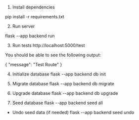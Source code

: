 1. Install dependencies

pip install -r requirements.txt

2. Run server

flask --app backend run

3. Run tests
http://localhost:5000/test

You should be able to see the following output:

{
  "message": "Test Route"
}

4. Initialize database
flask --app backend db init

5. Migrate database
flask --app backend db migrate

6. Upgrade database
flask --app backend db upgrade

7. Seed database
flask --app backend seed all

* Undo seed data (if needed)
flask --app backend seed undo
